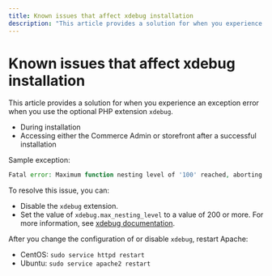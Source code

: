```yaml
---
title: Known issues that affect xdebug installation
description: "This article provides a solution for when you experience an exception error when you use the optional PHP extension `xdebug`."
---
```


# Known issues that affect xdebug installation

This article provides a solution for when you experience an exception error when you use the optional PHP extension `xdebug`.

* During installation
* Accessing either the Commerce Admin or storefront after a successful installation

Sample exception:

```php
Fatal error: Maximum function nesting level of '100' reached, aborting!
```

To resolve this issue, you can:

* Disable the `xdebug` extension.
* Set the value of `xdebug.max_nesting_level` to a value of 200 or more. For more information, see [xdebug documentation](http://xdebug.org/docs/basic#max_nesting_level).

After you change the configuration of or disable `xdebug`, restart Apache:

* CentOS: `sudo service httpd restart`
* Ubuntu: `sudo service apache2 restart` 

